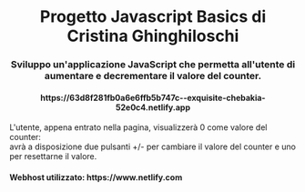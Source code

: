 <h1 align="center">Progetto Javascript Basics di Cristina Ghinghiloschi</h1>
<h3 align="center">Sviluppo un'applicazione JavaScript che permetta all'utente di aumentare e decrementare il valore del counter.</h3>
<h4 align="center">https://63d8f281fb0a6e6ffb5b747c--exquisite-chebakia-52e0c4.netlify.app</h4>

<p>L'utente, appena entrato nella pagina, visualizzerà 0 come valore del counter:<br>
  avrà a disposizione due pulsanti +/- per cambiare il valore del counter e uno per resettarne il valore.</p>

<h4>Webhost utilizzato: https://www.netlify.com</h4>
